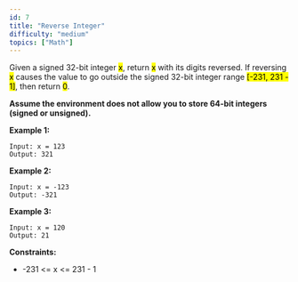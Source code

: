 ```yaml
---
id: 7
title: "Reverse Integer"
difficulty: "medium"
topics: ["Math"]
---
```


Given a signed 32-bit integer <mark>x</mark>, return <mark>x</mark> with its digits reversed. If reversing <mark>x</mark> causes the value to go outside the signed 32-bit integer range <mark>[-231, 231 - 1]</mark>, then return <mark>0</mark>.

**Assume the environment does not allow you to store 64-bit integers (signed or unsigned).**

**Example 1:**

```text
Input: x = 123
Output: 321
```

**Example 2:**

```text
Input: x = -123
Output: -321
```

**Example 3:**

```text
Input: x = 120
Output: 21
```

**Constraints:**

- -231 <= x <= 231 - 1
